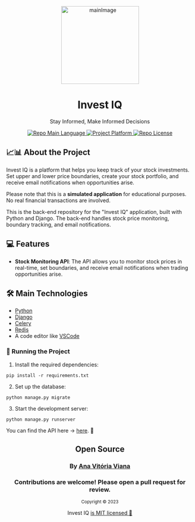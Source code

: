 <div align="center">
    <img width="209" alt="mainImage" src="https://github.com/anvitrola/invest-iq-app/assets/62806299/61f91ab9-8593-4f1d-a825-0311bd0047a4">
    <h1>Invest IQ</h1>
    <p>Stay Informed, Make Informed Decisions</p>
    <p>
        <a href="https://developer.mozilla.org/en-US/docs/Web/JavaScript">
            <img src="https://img.shields.io/badge/language-Python-blue" alt="Repo Main Language" />
        </a>
        <a href="https://your-invest-iq-app-url.com">
            <img src="https://img.shields.io/badge/platform-web-blueviolet" alt="Project Platform" />
        </a>
        <a href="https://github.com/your-username/your-repo/blob/main/LICENSE">
            <img src="https://img.shields.io/badge/license-MIT-red" alt="Repo License" />
        </a>
    </p>
</div>


## 📈📊 About the Project
<p>
    Invest IQ is a platform that helps you keep track of your stock investments. Set upper and lower price boundaries, create your stock portfolio, and receive email notifications when opportunities arise.
</p>
<p>
    Please note that this is a <b>simulated application</b> for educational purposes. No real financial transactions are involved.
</p>

<p>This is the back-end repository for the "Invest IQ" application, built with Python and Django. The back-end handles stock price monitoring, boundary tracking, and email notifications.
</p>

</div>

## 💻 Features

- **Stock Monitoring API**: The API allows you to monitor stock prices in real-time, set boundaries, and receive email notifications when trading opportunities arise.

## 🛠 Main Technologies
- [Python](https://docs.python.org/3/) 
- [Django](https://docs.djangoproject.com/en/4.2/) 
- [Celery](https://docs.celeryq.dev/en/stable/index.html)
- [Redis](https://redis.io/docs/)
- A code editor like [VSCode](https://code.visualstudio.com/)

### 🚀 Running the Project

1. Install the required dependencies:

```
pip install -r requirements.txt
```

2. Set up the database:

```
python manage.py migrate
```

3. Start the development server:

```
python manage.py runserver
```

<p>You can find the API here -> <a href="https://github.com/anvitrola/invest-iq-api">here</a>. 🌸</p>


<div align="center">
  <h2>Open Source</h2>
    <h3>By  <a href="https://www.linkedin.com/in/anvitrola/">Ana Vitória Viana<a/></h3>
    <h3>Contributions are welcome! Please open a pull request for review.</h3>
  <sub>Copyright © 2023</sub>
  <p>Invest IQ <a href="[https://github.com/your-username/your-repo/blob/main/LICENSE](https://opensource.org/license/mit/)https://opensource.org/license/mit/">is MIT licensed 💖</a></p>
</div>